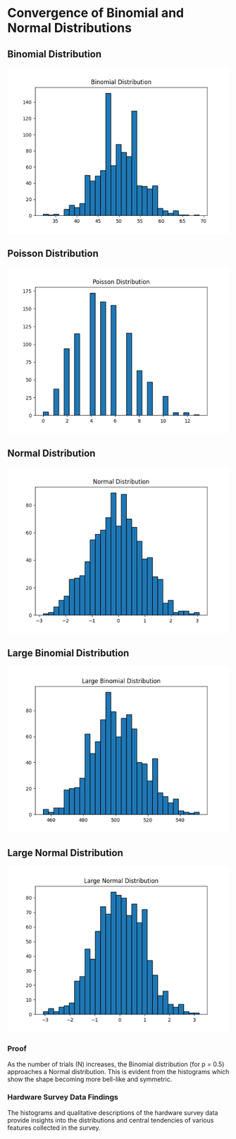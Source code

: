 # Convergence of Binomial and Normal Distributions

## Binomial Distribution
![Binomial](binomial.png)

## Poisson Distribution
![Poisson](poisson.png)

## Normal Distribution
![Normal](normal.png)

## Large Binomial Distribution
![Large Binomial](large_binomial.png)

## Large Normal Distribution
![Large Normal](large_normal.png)

### Proof
As the number of trials (N) increases, the Binomial distribution (for p = 0.5) approaches a Normal distribution. This is evident from the histograms which show the shape becoming more bell-like and symmetric.

### Hardware Survey Data Findings
The histograms and qualitative descriptions of the hardware survey data provide insights into the distributions and central tendencies of various features collected in the survey.

